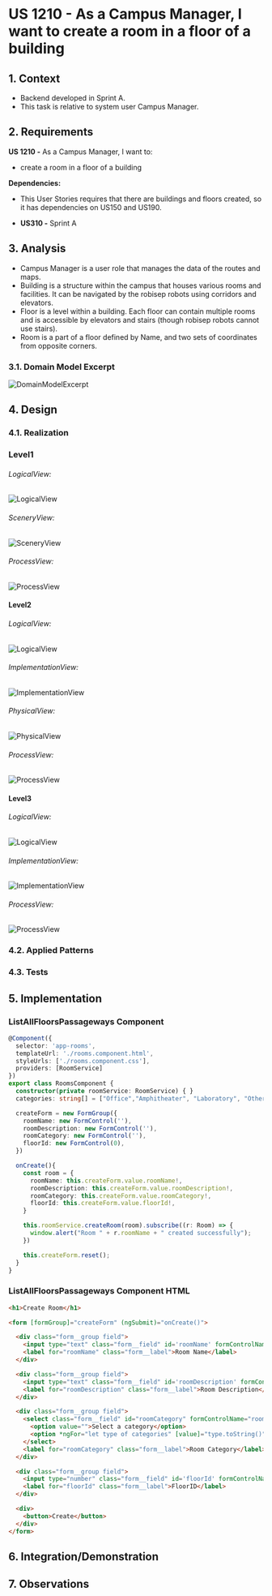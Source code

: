 # US 1210 - As a Campus Manager, I want to create a room in a floor of a building

## 1. Context

* Backend developed in Sprint A.
* This task is relative to system user Campus Manager.

## 2. Requirements

**US 1210 -** As a Campus Manager, I want to:

* create a room in a floor of a building

**Dependencies:**

* This User Stories requires that there are buildings and floors created, so it has dependencies on US150 and US190.
- **US310 -** Sprint A

## 3. Analysis

* Campus Manager is a user role that manages the data of the routes and maps.
* Building is a structure within the campus that houses various rooms and facilities. It can be navigated by the robisep robots using corridors and elevators.
* Floor is a level within a building. Each floor can contain multiple rooms and is accessible by elevators and stairs (though robisep robots cannot use stairs).
* Room is a part of a floor defined by Name, and two sets of coordinates from opposite corners.

### 3.1. Domain Model Excerpt

![DomainModelExcerpt](Diagrams/DomainModelExcerpt.svg)

## 4. Design

### 4.1. Realization

### Level1
###### LogicalView:
![LogicalView](Diagrams/Level1/LogicalView.svg)

###### SceneryView:
![SceneryView](Diagrams/Level1/SceneryView.svg)

###### ProcessView:
![ProcessView](Diagrams/Level1/ProcessView.svg)

#### Level2

###### LogicalView:
![LogicalView](Diagrams/Level2/LogicalView.svg)

###### ImplementationView:
![ImplementationView](Diagrams/Level2/ImplementationView.svg)

###### PhysicalView:
![PhysicalView](Diagrams/Level2/PhysicalView.svg)

###### ProcessView:
![ProcessView](Diagrams/Level2/ProcessView.svg)

#### Level3
###### LogicalView:
![LogicalView](Diagrams/Level3/LogicalView.svg)

###### ImplementationView:
![ImplementationView](Diagrams/Level3/ImplementationView.svg)

###### ProcessView:
![ProcessView](Diagrams/Level3/ProcessView.svg)


### 4.2. Applied Patterns

### 4.3. Tests


## 5. Implementation

###  ListAllFloorsPassageways Component
```typescript
@Component({
  selector: 'app-rooms',
  templateUrl: './rooms.component.html',
  styleUrls: ['./rooms.component.css'],
  providers: [RoomService]
})
export class RoomsComponent {
  constructor(private roomService: RoomService) { }
  categories: string[] = ["Office","Amphitheater", "Laboratory", "Other"];

  createForm = new FormGroup({
    roomName: new FormControl(''),
    roomDescription: new FormControl(''),
    roomCategory: new FormControl(''),
    floorId: new FormControl(0),
  })

  onCreate(){
    const room = {
      roomName: this.createForm.value.roomName!,
      roomDescription: this.createForm.value.roomDescription!,
      roomCategory: this.createForm.value.roomCategory!,
      floorId: this.createForm.value.floorId!,
    }

    this.roomService.createRoom(room).subscribe((r: Room) => {
      window.alert("Room " + r.roomName + " created successfully");
    })

    this.createForm.reset();
  }
}

````

###  ListAllFloorsPassageways Component HTML
```html
<h1>Create Room</h1>

<form [formGroup]="createForm" (ngSubmit)="onCreate()">

  <div class="form__group field">
    <input type="text" class="form__field" id='roomName' formControlName="roomName" required />
    <label for="roomName" class="form__label">Room Name</label>
  </div>

  <div class="form__group field">
    <input type="text" class="form__field" id='roomDescription' formControlName="roomDescription" required />
    <label for="roomDescription" class="form__label">Room Description</label>
  </div>

  <div class="form__group field">
    <select class="form__field" id="roomCategory" formControlName="roomCategory" required>
      <option value="">Select a category</option>
      <option *ngFor="let type of categories" [value]="type.toString()">{{type.toString()}}</option>
    </select>
    <label for="roomCategory" class="form__label">Room Category</label>
  </div>

  <div class="form__group field">
    <input type="number" class="form__field" id='floorId' formControlName="floorId" required min="1" />
    <label for="floorId" class="form__label">FloorID</label>
  </div>

  <div>
    <button>Create</button>
  </div>
</form>

````

## 6. Integration/Demonstration



## 7. Observations
